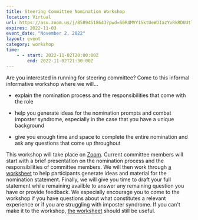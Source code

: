 ```yaml
---
title: Steering Committee Nomination Workshop
location: Virtual 
url: https://asu.zoom.us/j/85894518643?pwd=S0R4MVY1SktUeWJIazYvRkRDUUtlUT09 
expires: 2022-11-03
event_date: "November 2, 2022"
layout: event
category: workshop
time:
    - - start: 2022-11-02T20:00:00Z
        end: 2022-11-02T21:30:00Z
---
```


Are you interested in running for steering committee? Come to this informal informative workshop where we will...

- explain the nomination process and the responsibilities that come with the role

- help you generate ideas for the nomination prompts and combat imposter syndrome, especially in the case that you have a unique background

- give you enough time and space to complete the entire nomination and ask any questions that come up throughout

This workshop will take place on [Zoom](https://asu.zoom.us/j/85894518643?pwd=S0R4MVY1SktUeWJIazYvRkRDUUtlUT09). Current committee members will start with a brief presentation on the nomination process and the responsibilities of committee members. We will then work through [a worksheet](https://docs.google.com/document/d/1UB5BVBh9uaZ1thVPeweP2kbEDAZdKWM9l_qBghEbREk/edit?usp=sharing) to help participants generate ideas and material for the nomination statement. Finally, we will give you time to draft your full statement while remaining availble to answer any remaining question you have or provide feedback. We especially encourage you to come to the workshop if you have questions about what constitutes a relevant experience or if you are struggling with imposter syndrome. If you can't make it to the workshop, [the worksheet](https://docs.google.com/document/d/1UB5BVBh9uaZ1thVPeweP2kbEDAZdKWM9l_qBghEbREk/edit?usp=sharing) should still be useful. 
